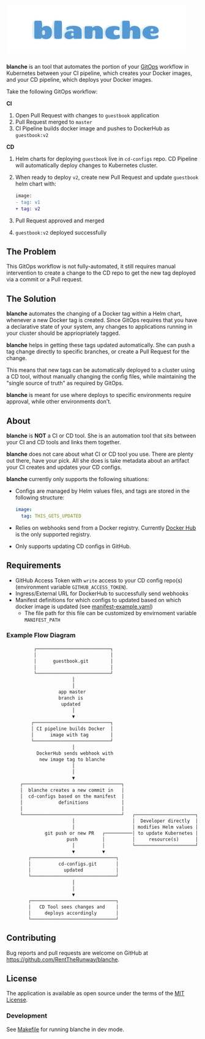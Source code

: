 # ![blanche](blanche.png)

**blanche** is an tool that automates the portion of your [GitOps](https://www.cloudbees.com/gitops/what-is-gitops) workflow in Kubernetes between your CI pipeline, which creates your Docker images, and your CD pipeline, which deploys your Docker images.

Take the following GitOps workflow:

**CI**

1. Open Pull Request with changes to `guestbook` application
2. Pull Request merged to `master`
3. CI Pipeline builds docker image and pushes to DockerHub as `guestbook:v2`

**CD**

1. Helm charts for deploying `guestbook` live in `cd-configs` repo. CD Pipeline will automatically deploy changes to Kubernetes cluster.
2. When ready to deploy `v2`, create new Pull Request and update `guestbook` helm chart with:

    ```diff
    image:
    - tag: v1
    + tag: v2
    ```

3. Pull Request approved and merged
4. `guestbook:v2` deployed successfully

## The Problem

This GitOps workflow is not fully-automated, it still requires manual intervention to create a change to the CD repo to get the new tag deployed via a commit or a Pull request.

## The Solution

**blanche** automates the changing of a Docker tag within a Helm chart, whenever a new Docker tag is created. Since GitOps requires that you have a declarative state of your system, any changes to applications running in your cluster should be appriopriately tagged.

**blanche** helps in getting these tags updated automatically. She can push a tag change directly to specific branches, or create a Pull Request for the change.

This means that new tags can be automatically deployed to a cluster using a CD tool, without manually changing the config files, while maintaining the "single source of truth" as required by GitOps.

**blanche** is meant for use where deploys to specific environments require approval, while other environments don't.

## About

**blanche** is **NOT** a CI or CD tool. She is an automation tool that sits between your CI and CD tools and links them together.

**blanche** does not care about what CI or CD tool you use. There are plenty out there, have your pick. All she does is take metadata about an artifact your CI creates and updates your CD configs.

**blanche** currently only supports the following situations:

* Configs are managed by Helm values files, and tags are stored in the following structure:

  ```yaml
  image:
    tag: THIS_GETS_UPDATED
  ```

* Relies on webhooks send from a Docker registry. Currently [Docker Hub](https://docs.docker.com/docker-hub/webhooks/) is the only supported registry.
* Only supports updating CD configs in GitHub.

## Requirements

* GitHub Access Token with `write` access to your CD config repo(s) (environment variable `GITHUB_ACCESS_TOKEN`).
* Ingress/External URL for DockerHub to successfully send webhooks
* Manifest definitions for which configs to updated based on which docker image is updated (see [manifest-example.yaml](manifest-example.yaml))
  * The file path for this file can be customized by envirnoment variable `MANIFEST_PATH`

### Example Flow Diagram

```
          ┌───────────────────────────┐
          │                           │
          │      guestbook.git        │
          │                           │
          └───────────────────────────┘
                        │
                        │
                   app master
                   branch is
                    updated
                        │
                        ▼
         ┌────────────────────────────┐
         │ CI pipeline builds Docker  │
         │      image with tag        │
         └────────────────────────────┘
                        │
           DockerHub sends webhook with
            new image tag to blanche
                        │
                        │
                        ▼
     ┌────────────────────────────────────┐
     │  blanche creates a new commit in   │
     │  cd-configs based on the manifest  │
     │             definitions            │
     │                                    │
     └────────────────────────────────────┘   ┌──────────────────────┐
                        │                     │  Developer directly  │
                        │                     │ modifies Helm values │
              git push or new PR   ┌──────────│ to update Kubernetes │
                      push         │          │     resource(s)      │
                        │          │          └──────────────────────┘
                        ▼          ▼
        ┌───────────────────────────────┐
        │          cd-configs.git       │
        │            updated            │
        └───────────────────────────────┘
                        │
                        │
                        ▼
        ┌───────────────────────────────┐
        │   CD Tool sees changes and    │
        │     deploys accordingly       │
        └───────────────────────────────┘
```

## Contributing

Bug reports and pull requests are welcome on GitHub at <https://github.com/RentTheRunway/blanche>.

## License

The application is available as open source under the terms of the [MIT License](LICENSE).

### Development

See [Makefile](Makefile) for running blanche in dev mode.
